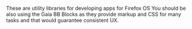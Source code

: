 These are utility libraries for developing apps for Firefox OS
You should be also using the Gaia BB Blocks as they provide markup and CSS for many tasks and that would guarantee consistent UX. 
